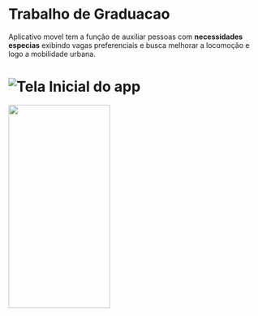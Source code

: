 # Trabalho de Graduacao
Aplicativo movel tem a função de auxiliar pessoas com **necessidades especias** exibindo  vagas preferenciais e busca  melhorar a locomoção e logo a mobilidade urbana.

# ![Tela Inicial do app](https://github.com/allefsousa/TrabalhoGraduacao/blob/master/app/gitfoi.png)

<img src="https://github.com/allefsousa/TrabalhoGraduacao/blob/master/app/gitfoi.png." data-canonical-src="https://github.com/allefsousa/TrabalhoGraduacao/blob/master/app/gitfoi.png" width="200" height="400" />


